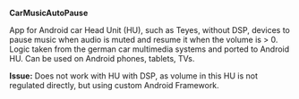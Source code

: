 **CarMusicAutoPause**
<br />

App for Android car Head Unit (HU), such as Teyes,
without DSP, devices to pause music when audio is muted and resume it when the volume is > 0.
Logic taken from the german car multimedia systems and ported to Android HU. Can be used on Android phones, tablets, TVs.
<br />

**Issue:**
Does not work with HU with DSP, as volume in this HU is not regulated directly, but using custom Android Framework.
